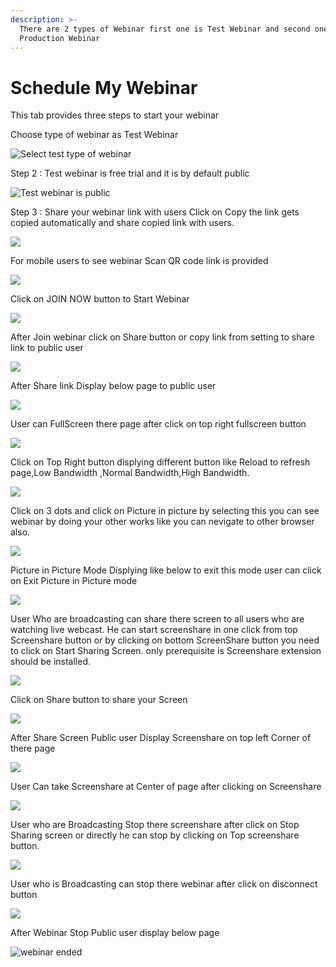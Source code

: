 ```yaml
---
description: >-
  There are 2 types of Webinar first one is Test Webinar and second one is
  Production Webinar
---
```


# Schedule My Webinar

This tab provides three steps to start your webinar

Choose type of webinar as Test Webinar

![Select test type of webinar](../.gitbook/assets/step-_webinar.PNG)

Step 2 : Test webinar is free trial and it is by default public

![Test webinar is public ](../.gitbook/assets/test_step_2.PNG)

Step 3 : Share your webinar link with users Click on Copy the link gets copied automatically and share copied link with users.

![](../.gitbook/assets/image%20%2840%29.png)

For mobile users to see webinar Scan QR code link is provided

![](../.gitbook/assets/image%20%28233%29.png)

Click on JOIN NOW button to Start Webinar

![](../.gitbook/assets/image%20%2883%29.png)

After Join webinar click on Share button or copy link from setting to share link to public user

![](../.gitbook/assets/image%20%28131%29.png)

After Share link Display below page to public user

![](../.gitbook/assets/image%20%2882%29.png)

User can FullScreen there page after click on top right fullscreen button

![](../.gitbook/assets/image%20%283%29.png)

  
Click on Top Right button displying different button like Reload to refresh page,Low Bandwidth ,Normal Bandwidth,High Bandwidth.

![](../.gitbook/assets/image%20%28175%29.png)

Click on  3 dots and click on Picture in picture by selecting this you can see webinar by doing your other works like you can nevigate to other browser also.

![](../.gitbook/assets/image%20%2894%29.png)

Picture in Picture Mode Displying like below to exit this mode user can click on Exit Picture in Picture mode

![](../.gitbook/assets/image%20%28170%29.png)

User Who are broadcasting can share there screen to all users who are watching live webcast. He can start screenshare in one click from top Screenshare button or by clicking on bottom ScreenShare button you need to click on Start Sharing Screen. only prerequisite is Screenshare extension should be installed.

![](../.gitbook/assets/image%20%28158%29.png)

Click on Share button to share your Screen

![](../.gitbook/assets/image%20%28118%29.png)

After Share Screen Public user Display Screenshare on top left Corner of there page 

![](../.gitbook/assets/image%20%2861%29.png)

User Can take Screenshare at Center of page after clicking on Screenshare 

![](../.gitbook/assets/image%20%2891%29.png)

User who are Broadcasting Stop there screenshare after click on Stop Sharing screen or directly he can stop by clicking on Top screenshare button.

![](../.gitbook/assets/image%20%282%29.png)

User who is Broadcasting can stop there webinar after click on disconnect button

![](../.gitbook/assets/image%20%2853%29.png)

After Webinar Stop Public user display below page

![webinar ended](../.gitbook/assets/image%20%28182%29.png)









